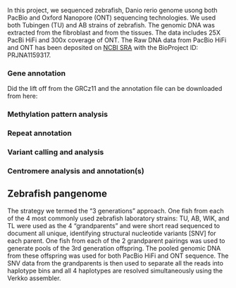 In this project, we sequenced zebrafish, Danio rerio genome usong both PacBio and Oxford Nanopore  (ONT) sequencing technologies. We used both Tubingen (TU) and AB strains of zebrafish. The genomic DNA was extracted from the fibroblast and from the tissues. The data includes 25X PacBi HiFi and 300x coverage of ONT. The Raw DNA data from PacBio HiFi and ONT has been deposited on [NCBI SRA](https://www.ncbi.nlm.nih.gov/sra) with the BioProject ID: PRJNA1159317.

### Gene annotation
Did the lift off from the GRCz11 and the annotation file can be downloaded from here:
### Methylation pattern analysis
### Repeat annotation
### Variant calling and analysis
### Centromere analysis and annotation(s)
## Zebrafish pangenome
The strategy we termed the “3 generations” approach. One fish from each of the 4 most commonly used zebrafish laboratory strains: TU, AB, WIK, and TL were used as the 4 “grandparents” and were short read sequenced to document all unique, identifying structural nucleotide variants [SNV] for each parent. One fish from each of the 2 grandparent pairings was used to generate pools of the 3rd generation offspring. The pooled genomic DNA from these offspring was used for both PacBio HiFi and ONT sequence. The SNV data from the grandparents is then used to separate all the reads into haplotype bins and all 4 haplotypes are resolved simultaneously using the Verkko assembler.
